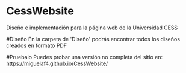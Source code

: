 # CessWebsite
Diseño e implementación para la página web de la Universidad CESS

#Diseño
En la carpeta de 'Diseño' podrás encontrar todos los diseños creados en formato PDF

#Pruebalo
Puedes probar una versión no completa del sitio en: https://miguelaf4.github.io/CessWebsite/
